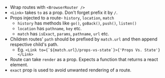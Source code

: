 - Wrap routes with `<BrowserRouter />`
- `<Link>` takes `to` as a prop. Don't forget prefix it by `/`.
- Props injected to a route- `history`, `location`, `match`
    - `history` has methods like `go()`, `goBack()`, `push()`, `listen()`
    - `location` has `pathname`, `key` etc.
    - `match` has `isExact`, `params`, `pathname`, `url` etc.
- Children routes' `path` should be prefixed by `match.url` and then append respective child's path.
    - Eg. ```<Link to={`${match.url}/props-vs-state`}>{'Props Vs. State'}</Link>```
- Route can take `render` as a prop. Expects a function that returns a react element.
- `exact` prop is used to avoid unwanted rendering of a route.
